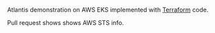 Atlantis demonstration on AWS EKS implemented with [Terraform](https://github.com/HenrikasRamonas/atlantis-eks) code.

Pull request shows shows AWS STS info.
